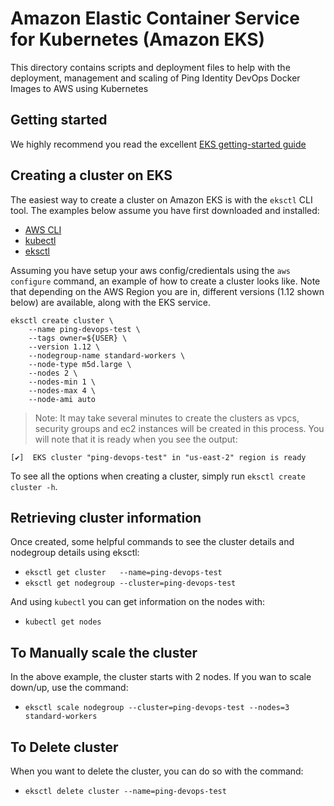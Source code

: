 # Amazon Elastic Container Service for Kubernetes (Amazon EKS)
This directory contains scripts and deployment files to help with the deployment, management and scaling of 
Ping Identity DevOps Docker Images to AWS using Kubernetes

## Getting started
We highly recommend you read the excellent
[EKS getting-started guide](https://docs.aws.amazon.com/eks/latest/userguide/getting-started.html)

## Creating a cluster on EKS
The easiest way to create a cluster on Amazon EKS is with the `eksctl` CLI tool.  The
examples below assume you have first downloaded and installed:

* [AWS CLI](https://aws.amazon.com/cli/)
* [kubectl](https://kubernetes.io/docs/tasks/tools/install-kubectl/)
* [eksctl](https://eksctl.io)

Assuming you have setup your aws config/credientals using the `aws configure` command, an example 
of how to create a cluster looks like.  Note that depending on the AWS Region you are in, 
different versions (1.12 shown below) are available, along with the EKS service.

```
eksctl create cluster \
    --name ping-devops-test \
    --tags owner=${USER} \
    --version 1.12 \
    --nodegroup-name standard-workers \
    --node-type m5d.large \
    --nodes 2 \
    --nodes-min 1 \
    --nodes-max 4 \
    --node-ami auto
```

> Note: It may take several minutes to create the clusters as vpcs, security groups and 
ec2 instances will be created in this process.  You will note that it is ready when you see
the output:

`[✔]  EKS cluster "ping-devops-test" in "us-east-2" region is ready`

To see all the options when creating a cluster, simply run `eksctl create cluster -h`.

## Retrieving cluster information
Once created, some helpful commands to see the cluster details and nodegroup 
details using eksctl:

* `eksctl get cluster   --name=ping-devops-test`
* `eksctl get nodegroup --cluster=ping-devops-test`

And using `kubectl` you can get information on the nodes with:

* `kubectl get nodes`

## To Manually scale the cluster
In the above example, the cluster starts with 2 nodes.  If you wan to scale down/up, use
the command:

* `eksctl scale nodegroup --cluster=ping-devops-test --nodes=3 standard-workers`

## To Delete cluster
When you want to delete the cluster, you can do so with the command:

* `eksctl delete cluster --name=ping-devops-test`


